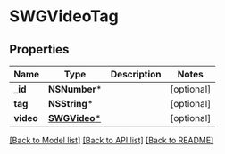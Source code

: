 # SWGVideoTag

## Properties
Name | Type | Description | Notes
------------ | ------------- | ------------- | -------------
**_id** | **NSNumber*** |  | [optional] 
**tag** | **NSString*** |  | [optional] 
**video** | [**SWGVideo***](SWGVideo.md) |  | [optional] 

[[Back to Model list]](../README.md#documentation-for-models) [[Back to API list]](../README.md#documentation-for-api-endpoints) [[Back to README]](../README.md)


